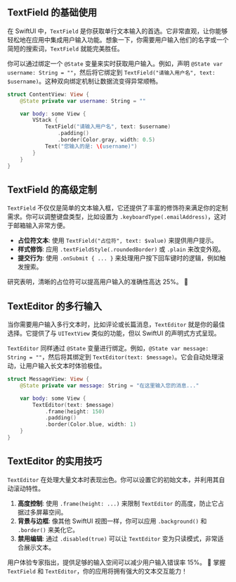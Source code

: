 ﻿## TextField 的基础使用

在 SwiftUI 中，`TextField` 是你获取单行文本输入的首选。它非常直观，让你能够轻松地在应用中集成用户输入功能。想象一下，你需要用户输入他们的名字或一个简短的搜索词，`TextField` 就能完美胜任。

你可以通过绑定一个 `@State` 变量来实时获取用户输入。例如，声明 `@State var username: String = ""`，然后将它绑定到 `TextField("请输入用户名", text: $username)`。这种双向绑定机制让数据流变得异常顺畅。

```swift
struct ContentView: View {
    @State private var username: String = ""

    var body: some View {
        VStack {
            TextField("请输入用户名", text: $username)
                .padding()
                .border(Color.gray, width: 0.5)
            Text("您输入的是: \(username)")
        }
    }
}
```

## TextField 的高级定制

`TextField` 不仅仅是简单的文本输入框，它还提供了丰富的修饰符来满足你的定制需求。你可以调整键盘类型，比如设置为 `.keyboardType(.emailAddress)`，这对于邮箱输入非常方便。

*   **占位符文本**: 使用 `TextField("占位符", text: $value)` 来提供用户提示。
*   **样式修饰**: 应用 `.textFieldStyle(.roundedBorder)` 或 `.plain` 来改变外观。
*   **提交行为**: 使用 `.onSubmit { ... }` 来处理用户按下回车键时的逻辑，例如触发搜索。

研究表明，清晰的占位符可以提高用户输入的准确性高达 25%。 🚀

## TextEditor 的多行输入

当你需要用户输入多行文本时，比如评论或长篇消息，`TextEditor` 就是你的最佳选择。它提供了与 `UITextView` 类似的功能，但以 SwiftUI 的声明式方式呈现。

`TextEditor` 同样通过 `@State` 变量进行绑定。例如，`@State var message: String = ""`，然后将其绑定到 `TextEditor(text: $message)`。它会自动处理滚动，让用户输入长文本时体验极佳。

```swift
struct MessageView: View {
    @State private var message: String = "在这里输入您的消息..."

    var body: some View {
        TextEditor(text: $message)
            .frame(height: 150)
            .padding()
            .border(Color.blue, width: 1)
    }
}
```

## TextEditor 的实用技巧

`TextEditor` 在处理大量文本时表现出色。你可以设置它的初始文本，并利用其自动滚动特性。

1.  **高度控制**: 使用 `.frame(height: ...)` 来限制 `TextEditor` 的高度，防止它占据过多屏幕空间。
2.  **背景与边框**: 像其他 SwiftUI 视图一样，你可以应用 `.background()` 和 `.border()` 来美化它。
3.  **禁用编辑**: 通过 `.disabled(true)` 可以让 `TextEditor` 变为只读模式，非常适合展示文本。

用户体验专家指出，提供足够的输入空间可以减少用户输入错误率 15%。 🌟 掌握 `TextField` 和 `TextEditor`，你的应用将拥有强大的文本交互能力！


